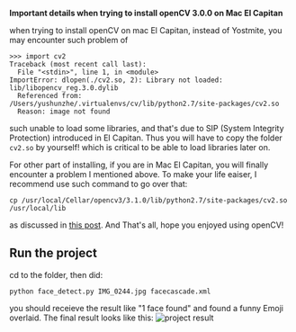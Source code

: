 **Important details when trying to install openCV 3.0.0 on Mac El Capitan**

when trying to install openCV on mac El Capitan, instead of Yostmite, you may encounter such problem of 

```
>>> import cv2
Traceback (most recent call last):
  File "<stdin>", line 1, in <module>
ImportError: dlopen(./cv2.so, 2): Library not loaded: lib/libopencv_reg.3.0.dylib
  Referenced from: /Users/yushunzhe/.virtualenvs/cv/lib/python2.7/site-packages/cv2.so
  Reason: image not found
```

such unable to load some libraries, and that's due to  SIP (System Integrity Protection) introduced in El Capitan. Thus you will have to copy the folder `cv2.so` by yourself! which is critical to be able to load libraries later on. 

For other part of installing, if you are in Mac El Capitan, you will finally encounter a problem I mentioned above. To make your life eaiser, I recommend use such command to go over that:

```
cp /usr/local/Cellar/opencv3/3.1.0/lib/python2.7/site-packages/cv2.so /usr/local/lib
```

as discussed in [this post](https://github.com/Itseez/opencv/issues/5447). And That's all, hope you enjoyed using openCV!

## Run the project
cd to the folder, then did:
```
python face_detect.py IMG_0244.jpg facecascade.xml
```
you should receieve the result like "1 face found" and found a funny Emoji overlaid. The final result looks like this: ![project result](http://ww2.sinaimg.cn/large/c5ee78b5jw1f21qpw6q8oj20ki0b7wez.jpg)